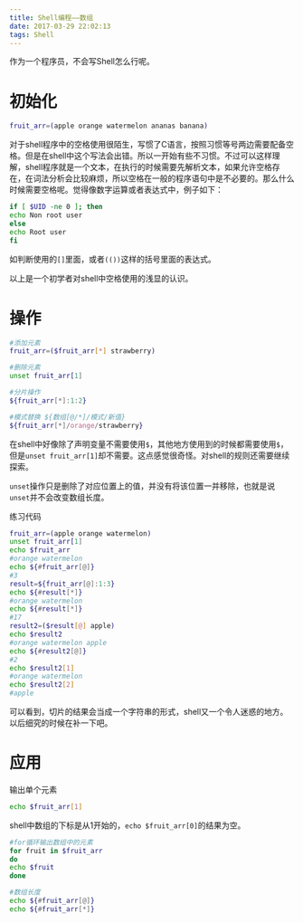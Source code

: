 ```yaml
---
title: Shell编程——数组
date: 2017-03-29 22:02:13
tags: Shell
---
```


作为一个程序员，不会写Shell怎么行呢。

# 初始化

```bash
fruit_arr=(apple orange watermelon ananas banana)
```
对于shell程序中的空格使用很陌生，写惯了C语言，按照习惯等号两边需要配备空格。但是在shell中这个写法会出错。所以一开始有些不习惯。不过可以这样理解，shell程序就是一个文本，在执行的时候需要先解析文本，如果允许空格存在，在词法分析会比较麻烦，所以空格在一般的程序语句中是不必要的。那么什么时候需要空格呢。觉得像数字运算或者表达式中，例子如下：

```bash
if [ $UID -ne 0 ]; then
echo Non root user
else
echo Root user
fi
```
如判断使用的`[]`里面，或者`(())`这样的括号里面的表达式。

以上是一个初学者对shell中空格使用的浅显的认识。

# 操作

```bash
#添加元素
fruit_arr=($fruit_arr[*] strawberry)

#删除元素
unset fruit_arr[1]

#分片操作
${fruit_arr[*]:1:2}

#模式替换 ${数组[@/*]/模式/新值}
${fruit_arr[*]/orange/strawberry}
```
在shell中好像除了声明变量不需要使用`$`，其他地方使用到的时候都需要使用`$`，但是`unset fruit_arr[1]`却不需要。这点感觉很奇怪。对shell的规则还需要继续探索。

`unset`操作只是删除了对应位置上的值，并没有将该位置一并移除，也就是说`unset`并不会改变数组长度。

练习代码
```bash
fruit_arr=(apple orange watermelon)
unset fruit_arr[1]
echo $fruit_arr 
#orange watermelon
echo ${#fruit_arr[@]}  
#3
result=${fruit_arr[@]:1:3}
echo ${#result[*]}
#orange watermelon
echo ${#result[*]}
#17
result2=($result[@] apple)
echo $result2
#orange watermelon apple
echo ${#result2[@]}
#2
echo $result2[1]   
#orange watermelon
echo $result2[2]
#apple
```
可以看到，切片的结果会当成一个字符串的形式，shell又一个令人迷惑的地方。以后细究的时候在补一下吧。

# 应用

输出单个元素
```bash
echo $fruit_arr[1]
```
shell中数组的下标是从1开始的，`echo $fruit_arr[0]`的结果为空。

```bash
#for循环输出数组中的元素
for fruit in $fruit_arr
do
echo $fruit
done

#数组长度
echo ${#fruit_arr[@]}
echo ${#fruit_arr[*]}
```

